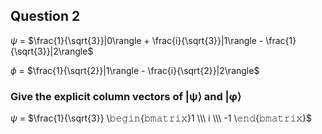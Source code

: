 ## Question 2
$\psi$ = $\frac{1}{\sqrt{3}}|0\rangle + \frac{i}{\sqrt{3}}|1\rangle - \frac{1}{\sqrt{3}}|2\rangle$

$\phi$ = $\frac{1}{\sqrt{2}}|1\rangle - \frac{i}{\sqrt{2}}|2\rangle$

### Give the explicit column vectors of |ψ⟩ and |φ⟩
$\psi$  = 
$\frac{1}{\sqrt{3}} \𝚋𝚎𝚐𝚒𝚗{𝚋𝚖𝚊𝚝𝚛𝚒𝚡}1 \\\ i \\\ -1 \𝚎𝚗𝚍{𝚋𝚖𝚊𝚝𝚛𝚒𝚡}$
